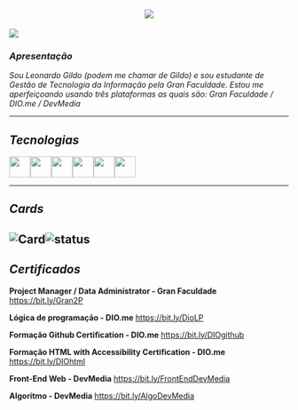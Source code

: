 <h1 align="center">
  <a href="https://git.io/typing-svg">
    <img src="https://readme-typing-svg.herokuapp.com/?lines=Hello,+There!+👋;This+is+Leonardo+Gildo....;Nice+to+meet+you!&center=true&size=30">
  </a>
</h1>
<img align="center" src="https://visitor-badge.laobi.icu/badge?page_id=L-Gildo.L-Gildo">

### _Apresentação_
_Sou Leonardo Gildo (podem me chamar de Gildo) e sou estudante de Gestão de Tecnologia da Informação pela Gran Faculdade. Estou me aperfeiçoando usando três plataformas as quais são: Gran Faculdade /  DIO.me / DevMedia_


--------
## ___Tecnologias___
<img src="https://cdn.jsdelivr.net/gh/devicons/devicon@latest/icons/html5/html5-original.svg" width="38px"><img src="https://cdn.jsdelivr.net/gh/devicons/devicon@latest/icons/css3/css3-original.svg" width="38px"><img src="https://cdn.jsdelivr.net/gh/devicons/devicon@latest/icons/java/java-original.svg" width="38px"><img src="https://cdn.jsdelivr.net/gh/devicons/devicon@latest/icons/azuresqldatabase/azuresqldatabase-original.svg" width="38px"><img src="https://cdn.jsdelivr.net/gh/devicons/devicon@latest/icons/thealgorithms/thealgorithms-original.svg" width="38px"><img src="https://cdn.jsdelivr.net/gh/devicons/devicon@latest/icons/github/github-original.svg" width="38px">

----
## ___Cards___
![Card](https://github-readme-stats.vercel.app/api?username=L-Gildo&theme=merko&show_icons=true)![status](https://github-readme-stats.vercel.app/api/top-langs/?username=L-Gildo&hide=html&layout=compact&theme=merko)
-----
## ___Certificados___ 
__Project Manager / Data Administrator - Gran Faculdade__
<a>https://bit.ly/Gran2P</a>

__Lógica de programação - DIO.me__
<a>https://bit.ly/DioLP</a>

__Formação Github Certification - DIO.me__ <a>https://bit.ly/DIOgithub</a>

__Formação HTML with Accessibility Certification - DIO.me__ <a>https://bit.ly/DIOhtml</a>

__Front-End Web - DevMedia__ <a>https://bit.ly/FrontEndDevMedia</a>

__Algoritmo - DevMedia__ <a>https://bit.ly/AlgoDevMedia</a>
